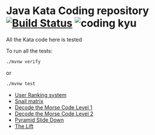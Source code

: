 # Java Kata Coding repository [![Build Status](https://travis-ci.com/fpineda3105/kata-coding.svg?branch=master)](https://travis-ci.com/fpineda3105/kata-coding) ![coding kyu](https://www.codewars.com/users/fpineda3105/badges/micro)

All the Kata code here is tested

To run all the tests:

```bash
./mvnw verify
```

or

```bash
./mvnw test
```

- [User Ranking system](https://www.codewars.com/kata/51fda2d95d6efda45e00004e)
- [Snail matrix](https://www.codewars.com/kata/521c2db8ddc89b9b7a0000c1)
- [Decode the Morse Code Level 1](https://www.codewars.com/kata/54b724efac3d5402db00065e)
- [Decode the Morse Code Level 2](https://www.codewars.com/kata/54b72c16cd7f5154e9000457)
- [Pyramid Slide Down](https://www.codewars.com/kata/551f23362ff852e2ab000037/)
- [The Lift](https://www.codewars.com/kata/58905bfa1decb981da00009e)
  